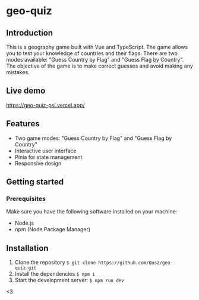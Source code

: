 # geo-quiz

## Introduction

This is a geography game built with Vue and TypeScript. The game allows you to test your knowledge of countries and their flags. There are two modes available: "Guess Country by Flag" and "Guess Flag by Country". The objective of the game is to make correct guesses and avoid making any mistakes.

## Live demo

https://geo-quiz-psi.vercel.app/

## Features

- Two game modes: "Guess Country by Flag" and "Guess Flag by Country"
- Interactive user interface
- Pinia for state management
- Responsive design

## Getting started

### Prerequisites

Make sure you have the following software installed on your machine:

- Node.js
- npm (Node Package Manager)

## Installation

1. Clone the repository ```$ git clone https://github.com/Qusz/geo-quiz.git```
2. Install the dependencies ```$ npm i```
3. Start the development server: ```$ npm run dev```

<3
